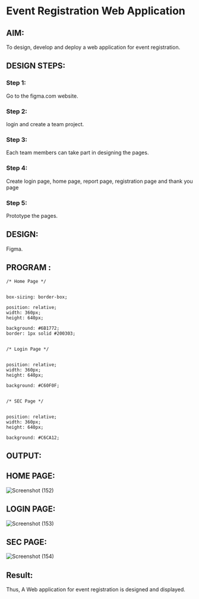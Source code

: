 # Event Registration Web Application

## AIM:
To design, develop and deploy a web application for event registration.

## DESIGN STEPS:

### Step 1:
Go to the figma.com website.

### Step 2:
login and create a team project.

### Step 3:
Each team members can take part in designing the pages.

### Step 4:
Create login page, home page, report page, registration page and thank you page

### Step 5:
Prototype the pages.


## DESIGN:
Figma.

## PROGRAM :
```
/* Home Page */


box-sizing: border-box;

position: relative;
width: 360px;
height: 640px;

background: #6B1772;
border: 1px solid #200303;


/* Login Page */


position: relative;
width: 360px;
height: 640px;

background: #C60F0F;


/* SEC Page */


position: relative;
width: 360px;
height: 640px;

background: #C6CA12;
```
## OUTPUT:
## HOME PAGE:
![Screenshot (152)](https://github.com/Nandhakumar1313/event-registration/assets/120230694/4b22a775-fe6f-4d5d-a380-6b8f005b0355)

## LOGIN PAGE:
![Screenshot (153)](https://github.com/Nandhakumar1313/event-registration/assets/120230694/dbe6168e-cb45-4962-9f10-fd5762668cbc)


## SEC PAGE:

![Screenshot (154)](https://github.com/Nandhakumar1313/event-registration/assets/120230694/5afeffc5-489b-406a-86be-17e905d162d7)


## Result:
Thus, A Web application for event registration is designed and displayed.

